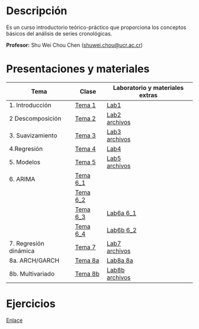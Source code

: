 # Descripción

Es un curso introductorio teórico-práctico que proporciona los conceptos
básicos del análisis de series cronológicas.

**Profesor:** Shu Wei Chou Chen (<shuwei.chou@ucr.ac.cr>)

# Presentaciones y materiales

| Tema | Clase | Laboratorio y materiales extras |
|----------------------|-------------------------|--------------------------|
| 1\. Introducción | [Tema 1](./Tema_1/presentacion.html) | [Lab1](./Tema_1/lab.html) |
| 2 Descomposición | [Tema 2](./Tema_2/presentacion.html) | [Lab2](./Tema_2/lab.html) <br> [archivos](./Tema_2/Tema_2.zip) |
| 3\. Suavizamiento | [Tema 3](./Tema_3/presentacion.html) | [Lab3](./Tema_3/lab_Tema03.html) <br> [archivos](./Tema_3/Tema_3.zip) |
| 4.Regresión | [Tema 4](./Tema_4/presentacion.html) | [Lab4](./Tema_4/lab_Tema04.html) |
| 5\. Modelos | [Tema 5](./Tema_5/presentacion.html) | [Lab5](./Tema_5/lab_Tema05.html) <br> [archivos](./Tema_5/Tema_5.zip) |
| 6\. ARIMA | [Tema 6_1](./Tema_6/presentacion1.html) |  |
|  | [Tema 6_2](./Tema_6/presentacion2.html) |  |
|  | [Tema 6_3](./Tema_6/presentacion3.html) | [Lab6a 6_1](./Tema_6/lab_Tema06_1.html) |
|  | [Tema 6_4](./Tema_6/presentacion4.html) | [Lab6b 6_2](./Tema_6/lab_Tema06_2.html) |
| 7\. Regresión dinámica | [Tema 7](./Tema_7/presentacion.html) | [Lab7](./Tema_7/lab_Tema07.html) <br> [archivos](./Tema_7/Tema_7.zip) |
| 8a. ARCH/GARCH | [Tema 8a](./Tema_8a/presentacion.html) | [Lab8a 8a](./Tema_8a/lab_Tema08a.html) |
| 8b. Multivariado | [Tema 8b](./Tema_8b/presentacion.html) | [Lab8b](./Tema_8b/lab_Tema08b.html) <br> [archivos](./Tema_8/archivos.zip) |

# Ejercicios

[Enlace](https://shuwei325.github.io/series_ej/)
